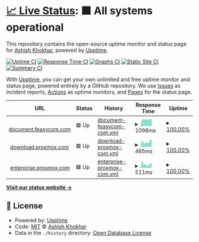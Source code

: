 # [📈 Live Status](https://ashish-khokhar.github.io/web-watch): <!--live status--> **🟩 All systems operational**

This repository contains the open-source uptime monitor and status page for [Ashish Khokhar](ashishkhokhar.com), powered by [Upptime](https://github.com/upptime/upptime).

[![Uptime CI](https://github.com/ashish-khokhar/web-watch/workflows/Uptime%20CI/badge.svg)](https://github.com/ashish-khokhar/web-watch/actions?query=workflow%3A%22Uptime+CI%22)
[![Response Time CI](https://github.com/ashish-khokhar/web-watch/workflows/Response%20Time%20CI/badge.svg)](https://github.com/ashish-khokhar/web-watch/actions?query=workflow%3A%22Response+Time+CI%22)
[![Graphs CI](https://github.com/ashish-khokhar/web-watch/workflows/Graphs%20CI/badge.svg)](https://github.com/ashish-khokhar/web-watch/actions?query=workflow%3A%22Graphs+CI%22)
[![Static Site CI](https://github.com/ashish-khokhar/web-watch/workflows/Static%20Site%20CI/badge.svg)](https://github.com/ashish-khokhar/web-watch/actions?query=workflow%3A%22Static+Site+CI%22)
[![Summary CI](https://github.com/ashish-khokhar/web-watch/workflows/Summary%20CI/badge.svg)](https://github.com/ashish-khokhar/web-watch/actions?query=workflow%3A%22Summary+CI%22)

With [Upptime](https://upptime.js.org), you can get your own unlimited and free uptime monitor and status page, powered entirely by a GitHub repository. We use [Issues](https://github.com/ashish-khokhar/web-watch/issues) as incident reports, [Actions](https://github.com/ashish-khokhar/web-watch/actions) as uptime monitors, and [Pages](https://ashish-khokhar.github.io/web-watch) for the status page.

<!--start: status pages-->
<!-- This summary is generated by Upptime (https://github.com/upptime/upptime) -->
<!-- Do not edit this manually, your changes will be overwritten -->
<!-- prettier-ignore -->
| URL | Status | History | Response Time | Uptime |
| --- | ------ | ------- | ------------- | ------ |
| <img alt="" src="https://icons.duckduckgo.com/ip3/document.feasycom.com.ico" height="13"> [document.feasycom.com](https://document.feasycom.com) | 🟩 Up | [document-feasycom-com.yml](https://github.com/ashish-khokhar/web-watch/commits/HEAD/history/document-feasycom-com.yml) | <details><summary><img alt="Response time graph" src="./graphs/document-feasycom-com/response-time-week.png" height="20"> 1098ms</summary><br><a href="https://ashish-khokhar.github.io/web-watch/history/document-feasycom-com"><img alt="Response time 1063" src="https://img.shields.io/endpoint?url=https%3A%2F%2Fraw.githubusercontent.com%2Fashish-khokhar%2Fweb-watch%2FHEAD%2Fapi%2Fdocument-feasycom-com%2Fresponse-time.json"></a><br><a href="https://ashish-khokhar.github.io/web-watch/history/document-feasycom-com"><img alt="24-hour response time 1181" src="https://img.shields.io/endpoint?url=https%3A%2F%2Fraw.githubusercontent.com%2Fashish-khokhar%2Fweb-watch%2FHEAD%2Fapi%2Fdocument-feasycom-com%2Fresponse-time-day.json"></a><br><a href="https://ashish-khokhar.github.io/web-watch/history/document-feasycom-com"><img alt="7-day response time 1098" src="https://img.shields.io/endpoint?url=https%3A%2F%2Fraw.githubusercontent.com%2Fashish-khokhar%2Fweb-watch%2FHEAD%2Fapi%2Fdocument-feasycom-com%2Fresponse-time-week.json"></a><br><a href="https://ashish-khokhar.github.io/web-watch/history/document-feasycom-com"><img alt="30-day response time 1094" src="https://img.shields.io/endpoint?url=https%3A%2F%2Fraw.githubusercontent.com%2Fashish-khokhar%2Fweb-watch%2FHEAD%2Fapi%2Fdocument-feasycom-com%2Fresponse-time-month.json"></a><br><a href="https://ashish-khokhar.github.io/web-watch/history/document-feasycom-com"><img alt="1-year response time 1063" src="https://img.shields.io/endpoint?url=https%3A%2F%2Fraw.githubusercontent.com%2Fashish-khokhar%2Fweb-watch%2FHEAD%2Fapi%2Fdocument-feasycom-com%2Fresponse-time-year.json"></a></details> | <details><summary><a href="https://ashish-khokhar.github.io/web-watch/history/document-feasycom-com">100.00%</a></summary><a href="https://ashish-khokhar.github.io/web-watch/history/document-feasycom-com"><img alt="All-time uptime 99.23%" src="https://img.shields.io/endpoint?url=https%3A%2F%2Fraw.githubusercontent.com%2Fashish-khokhar%2Fweb-watch%2FHEAD%2Fapi%2Fdocument-feasycom-com%2Fuptime.json"></a><br><a href="https://ashish-khokhar.github.io/web-watch/history/document-feasycom-com"><img alt="24-hour uptime 100.00%" src="https://img.shields.io/endpoint?url=https%3A%2F%2Fraw.githubusercontent.com%2Fashish-khokhar%2Fweb-watch%2FHEAD%2Fapi%2Fdocument-feasycom-com%2Fuptime-day.json"></a><br><a href="https://ashish-khokhar.github.io/web-watch/history/document-feasycom-com"><img alt="7-day uptime 100.00%" src="https://img.shields.io/endpoint?url=https%3A%2F%2Fraw.githubusercontent.com%2Fashish-khokhar%2Fweb-watch%2FHEAD%2Fapi%2Fdocument-feasycom-com%2Fuptime-week.json"></a><br><a href="https://ashish-khokhar.github.io/web-watch/history/document-feasycom-com"><img alt="30-day uptime 99.94%" src="https://img.shields.io/endpoint?url=https%3A%2F%2Fraw.githubusercontent.com%2Fashish-khokhar%2Fweb-watch%2FHEAD%2Fapi%2Fdocument-feasycom-com%2Fuptime-month.json"></a><br><a href="https://ashish-khokhar.github.io/web-watch/history/document-feasycom-com"><img alt="1-year uptime 99.23%" src="https://img.shields.io/endpoint?url=https%3A%2F%2Fraw.githubusercontent.com%2Fashish-khokhar%2Fweb-watch%2FHEAD%2Fapi%2Fdocument-feasycom-com%2Fuptime-year.json"></a></details>
| <img alt="" src="https://icons.duckduckgo.com/ip3/download.proxmox.com.ico" height="13"> [download.proxmox.com](http://download.proxmox.com) | 🟩 Up | [download-proxmox-com.yml](https://github.com/ashish-khokhar/web-watch/commits/HEAD/history/download-proxmox-com.yml) | <details><summary><img alt="Response time graph" src="./graphs/download-proxmox-com/response-time-week.png" height="20"> 465ms</summary><br><a href="https://ashish-khokhar.github.io/web-watch/history/download-proxmox-com"><img alt="Response time 572" src="https://img.shields.io/endpoint?url=https%3A%2F%2Fraw.githubusercontent.com%2Fashish-khokhar%2Fweb-watch%2FHEAD%2Fapi%2Fdownload-proxmox-com%2Fresponse-time.json"></a><br><a href="https://ashish-khokhar.github.io/web-watch/history/download-proxmox-com"><img alt="24-hour response time 598" src="https://img.shields.io/endpoint?url=https%3A%2F%2Fraw.githubusercontent.com%2Fashish-khokhar%2Fweb-watch%2FHEAD%2Fapi%2Fdownload-proxmox-com%2Fresponse-time-day.json"></a><br><a href="https://ashish-khokhar.github.io/web-watch/history/download-proxmox-com"><img alt="7-day response time 465" src="https://img.shields.io/endpoint?url=https%3A%2F%2Fraw.githubusercontent.com%2Fashish-khokhar%2Fweb-watch%2FHEAD%2Fapi%2Fdownload-proxmox-com%2Fresponse-time-week.json"></a><br><a href="https://ashish-khokhar.github.io/web-watch/history/download-proxmox-com"><img alt="30-day response time 502" src="https://img.shields.io/endpoint?url=https%3A%2F%2Fraw.githubusercontent.com%2Fashish-khokhar%2Fweb-watch%2FHEAD%2Fapi%2Fdownload-proxmox-com%2Fresponse-time-month.json"></a><br><a href="https://ashish-khokhar.github.io/web-watch/history/download-proxmox-com"><img alt="1-year response time 572" src="https://img.shields.io/endpoint?url=https%3A%2F%2Fraw.githubusercontent.com%2Fashish-khokhar%2Fweb-watch%2FHEAD%2Fapi%2Fdownload-proxmox-com%2Fresponse-time-year.json"></a></details> | <details><summary><a href="https://ashish-khokhar.github.io/web-watch/history/download-proxmox-com">100.00%</a></summary><a href="https://ashish-khokhar.github.io/web-watch/history/download-proxmox-com"><img alt="All-time uptime 99.99%" src="https://img.shields.io/endpoint?url=https%3A%2F%2Fraw.githubusercontent.com%2Fashish-khokhar%2Fweb-watch%2FHEAD%2Fapi%2Fdownload-proxmox-com%2Fuptime.json"></a><br><a href="https://ashish-khokhar.github.io/web-watch/history/download-proxmox-com"><img alt="24-hour uptime 100.00%" src="https://img.shields.io/endpoint?url=https%3A%2F%2Fraw.githubusercontent.com%2Fashish-khokhar%2Fweb-watch%2FHEAD%2Fapi%2Fdownload-proxmox-com%2Fuptime-day.json"></a><br><a href="https://ashish-khokhar.github.io/web-watch/history/download-proxmox-com"><img alt="7-day uptime 100.00%" src="https://img.shields.io/endpoint?url=https%3A%2F%2Fraw.githubusercontent.com%2Fashish-khokhar%2Fweb-watch%2FHEAD%2Fapi%2Fdownload-proxmox-com%2Fuptime-week.json"></a><br><a href="https://ashish-khokhar.github.io/web-watch/history/download-proxmox-com"><img alt="30-day uptime 100.00%" src="https://img.shields.io/endpoint?url=https%3A%2F%2Fraw.githubusercontent.com%2Fashish-khokhar%2Fweb-watch%2FHEAD%2Fapi%2Fdownload-proxmox-com%2Fuptime-month.json"></a><br><a href="https://ashish-khokhar.github.io/web-watch/history/download-proxmox-com"><img alt="1-year uptime 99.99%" src="https://img.shields.io/endpoint?url=https%3A%2F%2Fraw.githubusercontent.com%2Fashish-khokhar%2Fweb-watch%2FHEAD%2Fapi%2Fdownload-proxmox-com%2Fuptime-year.json"></a></details>
| <img alt="" src="https://icons.duckduckgo.com/ip3/enterprise.proxmox.com.ico" height="13"> [enterprise.proxmox.com](https://enterprise.proxmox.com) | 🟩 Up | [enterprise-proxmox-com.yml](https://github.com/ashish-khokhar/web-watch/commits/HEAD/history/enterprise-proxmox-com.yml) | <details><summary><img alt="Response time graph" src="./graphs/enterprise-proxmox-com/response-time-week.png" height="20"> 511ms</summary><br><a href="https://ashish-khokhar.github.io/web-watch/history/enterprise-proxmox-com"><img alt="Response time 579" src="https://img.shields.io/endpoint?url=https%3A%2F%2Fraw.githubusercontent.com%2Fashish-khokhar%2Fweb-watch%2FHEAD%2Fapi%2Fenterprise-proxmox-com%2Fresponse-time.json"></a><br><a href="https://ashish-khokhar.github.io/web-watch/history/enterprise-proxmox-com"><img alt="24-hour response time 554" src="https://img.shields.io/endpoint?url=https%3A%2F%2Fraw.githubusercontent.com%2Fashish-khokhar%2Fweb-watch%2FHEAD%2Fapi%2Fenterprise-proxmox-com%2Fresponse-time-day.json"></a><br><a href="https://ashish-khokhar.github.io/web-watch/history/enterprise-proxmox-com"><img alt="7-day response time 511" src="https://img.shields.io/endpoint?url=https%3A%2F%2Fraw.githubusercontent.com%2Fashish-khokhar%2Fweb-watch%2FHEAD%2Fapi%2Fenterprise-proxmox-com%2Fresponse-time-week.json"></a><br><a href="https://ashish-khokhar.github.io/web-watch/history/enterprise-proxmox-com"><img alt="30-day response time 511" src="https://img.shields.io/endpoint?url=https%3A%2F%2Fraw.githubusercontent.com%2Fashish-khokhar%2Fweb-watch%2FHEAD%2Fapi%2Fenterprise-proxmox-com%2Fresponse-time-month.json"></a><br><a href="https://ashish-khokhar.github.io/web-watch/history/enterprise-proxmox-com"><img alt="1-year response time 579" src="https://img.shields.io/endpoint?url=https%3A%2F%2Fraw.githubusercontent.com%2Fashish-khokhar%2Fweb-watch%2FHEAD%2Fapi%2Fenterprise-proxmox-com%2Fresponse-time-year.json"></a></details> | <details><summary><a href="https://ashish-khokhar.github.io/web-watch/history/enterprise-proxmox-com">100.00%</a></summary><a href="https://ashish-khokhar.github.io/web-watch/history/enterprise-proxmox-com"><img alt="All-time uptime 99.99%" src="https://img.shields.io/endpoint?url=https%3A%2F%2Fraw.githubusercontent.com%2Fashish-khokhar%2Fweb-watch%2FHEAD%2Fapi%2Fenterprise-proxmox-com%2Fuptime.json"></a><br><a href="https://ashish-khokhar.github.io/web-watch/history/enterprise-proxmox-com"><img alt="24-hour uptime 100.00%" src="https://img.shields.io/endpoint?url=https%3A%2F%2Fraw.githubusercontent.com%2Fashish-khokhar%2Fweb-watch%2FHEAD%2Fapi%2Fenterprise-proxmox-com%2Fuptime-day.json"></a><br><a href="https://ashish-khokhar.github.io/web-watch/history/enterprise-proxmox-com"><img alt="7-day uptime 100.00%" src="https://img.shields.io/endpoint?url=https%3A%2F%2Fraw.githubusercontent.com%2Fashish-khokhar%2Fweb-watch%2FHEAD%2Fapi%2Fenterprise-proxmox-com%2Fuptime-week.json"></a><br><a href="https://ashish-khokhar.github.io/web-watch/history/enterprise-proxmox-com"><img alt="30-day uptime 100.00%" src="https://img.shields.io/endpoint?url=https%3A%2F%2Fraw.githubusercontent.com%2Fashish-khokhar%2Fweb-watch%2FHEAD%2Fapi%2Fenterprise-proxmox-com%2Fuptime-month.json"></a><br><a href="https://ashish-khokhar.github.io/web-watch/history/enterprise-proxmox-com"><img alt="1-year uptime 99.99%" src="https://img.shields.io/endpoint?url=https%3A%2F%2Fraw.githubusercontent.com%2Fashish-khokhar%2Fweb-watch%2FHEAD%2Fapi%2Fenterprise-proxmox-com%2Fuptime-year.json"></a></details>

<!--end: status pages-->

[**Visit our status website →**](https://ashish-khokhar.github.io/web-watch)

## 📄 License

- Powered by: [Upptime](https://github.com/upptime/upptime)
- Code: [MIT](./LICENSE) © [Ashish Khokhar](ashishkhokhar.com)
- Data in the `./history` directory: [Open Database License](https://opendatacommons.org/licenses/odbl/1-0/)
